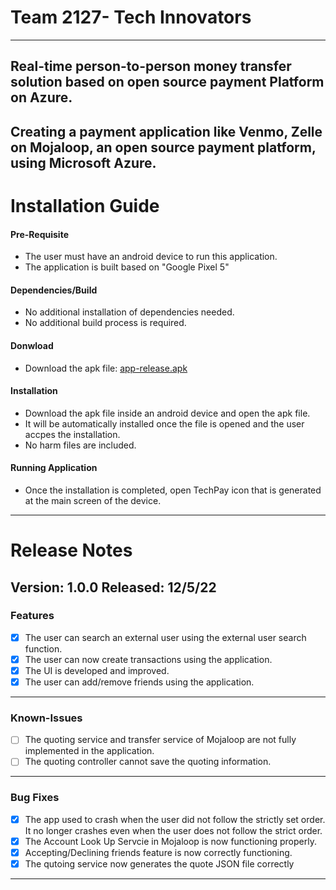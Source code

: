 # Team 2127- Tech Innovators
---

## Real-time person-to-person money transfer solution based on open source payment Platform on Azure.
Creating a payment application like Venmo, Zelle on Mojaloop, an open source payment platform, using Microsoft Azure.
---

# Installation Guide

#### Pre-Requisite
- The user must have an android device to run this application.
- The application is built based on "Google Pixel 5"
#### Dependencies/Build
- No additional installation of dependencies needed.
- No additional build process is required.
#### Donwload
- Download the apk file: [app-release.apk](https://drive.google.com/file/d/1gG8p_ATHSmbeSUwW27_oadgD3UNNiBoJ/view?usp=share_link)
#### Installation
- Download the apk file inside an android device and open the apk file.
- It will be automatically installed once the file is opened and the user accpes the installation.
- No harm files are included.
#### Running Application
- Once the installation is completed, open TechPay icon that is generated at the main screen of the device.
---

# Release Notes

## Version: 1.0.0 Released: 12/5/22
### Features

- [x] The user can search an external user using the external user search function.
- [x] The user can now create transactions using the application.
- [x] The UI is developed and improved.
- [x] The user can add/remove friends using the application.
---
### Known-Issues

- [ ] The quoting service and transfer service of Mojaloop are not fully implemented in the application.
- [ ] The quoting controller cannot save the quoting information.
---
### Bug Fixes
- [x] The app used to crash when the user did not follow the strictly set order. It no longer crashes even when the user does not follow the strict order.
- [x] The Account Look Up Servcie in Mojaloop is now functioning properly.
- [x] Accepting/Declining friends feature is now correctly functioning.
- [x] The qutoing service now generates the quote JSON file correctly
---

